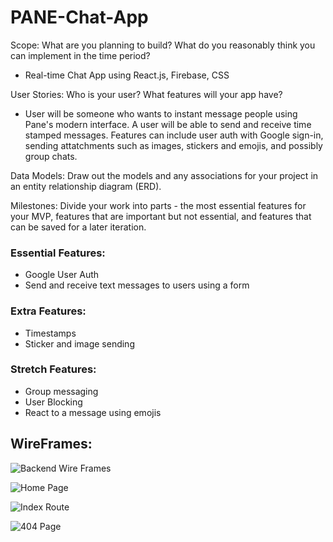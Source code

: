 # PANE-Chat-App

Scope: What are you planning to build? What do you reasonably think you can implement in the time period? 

- Real-time Chat App using React.js, Firebase, CSS

User Stories: Who is your user? What features will your app have? 

- User will be someone who wants to instant message people using Pane's modern interface. A user will be able to send and receive time stamped messages. Features can include user auth with Google sign-in, sending attatchments such as images, stickers and emojis, and possibly group chats.


Data Models: Draw out the models and any associations for your project in an entity relationship diagram (ERD). 

Milestones: Divide your work into parts - the most essential features for your MVP, features that are important but not essential, and features that can be saved for a later iteration.

### Essential Features:
- Google User Auth
- Send and receive text messages to users using a form


### Extra Features:
- Timestamps
- Sticker and image sending

### Stretch Features: 
- Group messaging
- User Blocking
- React to a message using emojis

## WireFrames:

![Backend Wire Frames](https://user-images.githubusercontent.com/109836001/194652026-0fc8d12a-9bf3-4077-9204-d16a82982b0f.png)

![Home Page](https://user-images.githubusercontent.com/109836001/194693758-15abb907-9d33-4ff4-b93a-84e6204e5954.png)

![Index Route](https://user-images.githubusercontent.com/109836001/194647430-4f1c91d5-7018-41f2-81da-1258fa5af5e5.png)

![404 Page](https://user-images.githubusercontent.com/109836001/194680491-4480baf0-c704-4745-92a2-50b713589eab.png)





